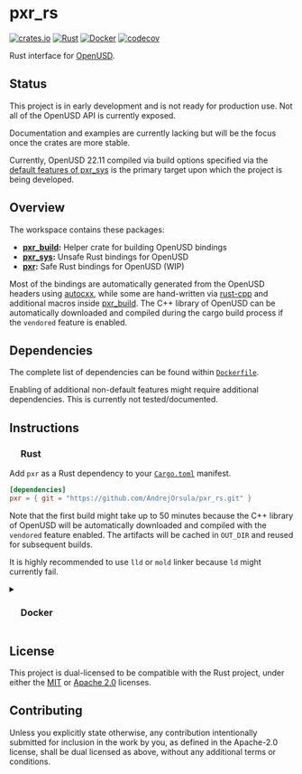 # pxr_rs

<p align="left">
  <a href="https://crates.io/crates/pxr">                                        <img alt="crates.io" src="https://img.shields.io/crates/v/pxr_rs.svg"></a>
  <a href="https://github.com/AndrejOrsula/pxr_rs/actions/workflows/rust.yml">   <img alt="Rust"      src="https://github.com/AndrejOrsula/pxr_rs/actions/workflows/rust.yml/badge.svg"></a>
  <a href="https://github.com/AndrejOrsula/pxr_rs/actions/workflows/docker.yml"> <img alt="Docker"    src="https://github.com/AndrejOrsula/pxr_rs/actions/workflows/docker.yml/badge.svg"></a>
  <a href="https://codecov.io/gh/AndrejOrsula/pxr_rs">                           <img alt="codecov"   src="https://codecov.io/gh/AndrejOrsula/pxr_rs/branch/main/graph/badge.svg"></a>
</p>

Rust interface for [OpenUSD](https://openusd.org).

## Status

This project is in early development and is not ready for production use. Not all of the OpenUSD API is currently exposed.

Documentation and examples are currently lacking but will be the focus once the crates are more stable.

Currently, OpenUSD 22.11 compiled via build options specified via the [default features of pxr_sys](pxr_sys/Cargo.toml) is the primary target upon which the project is being developed.

## Overview

The workspace contains these packages:

- **[pxr_build](pxr_build):** Helper crate for building OpenUSD bindings
- **[pxr_sys](pxr_sys):** Unsafe Rust bindings for OpenUSD
- **[pxr](pxr):** Safe Rust bindings for OpenUSD (WIP)

Most of the bindings are automatically generated from the OpenUSD headers using [autocxx](https://github.com/google/autocxx), while some are hand-written via [rust-cpp](https://github.com/mystor/rust-cpp) and additional macros inside [pxr_build](pxr_build). The C++ library of OpenUSD can be automatically downloaded and compiled during the cargo build process if the `vendored` feature is enabled.

## Dependencies

The complete list of dependencies can be found within [`Dockerfile`](Dockerfile).

Enabling of additional non-default features might require additional dependencies. This is currently not tested/documented.

## Instructions

### <a href="#-rust"><img src="https://rustacean.net/assets/rustacean-flat-noshadow.svg" width="16" height="16"></a> Rust

Add `pxr` as a Rust dependency to your [`Cargo.toml`](https://doc.rust-lang.org/cargo/reference/manifest.html) manifest.

<!-- TODO[doc]: Update Cargo.toml dependency once the package can be reliably used from https://crates.io -->

```toml
[dependencies]
pxr = { git = "https://github.com/AndrejOrsula/pxr_rs.git" }
```

Note that the first build might take up to 50 minutes because the C++ library of OpenUSD will be automatically downloaded and compiled with the `vendored` feature enabled. The artifacts will be cached in `OUT_DIR` and reused for subsequent builds.

It is highly recommended to use `lld` or `mold` linker because `ld` might currently fail.

<details>
<summary><h3><a href="#-docker"><img src="https://www.svgrepo.com/show/448221/docker.svg" width="16" height="16"></a> Docker</h3></summary>

> To install [Docker](https://docs.docker.com/get-docker) on your system, you can run [`.docker/host/install_docker.bash`](.docker/host/install_docker.bash) to configure Docker with NVIDIA GPU support.
>
> ```bash
> .docker/host/install_docker.bash
> ```

#### Build Image

To build a new Docker image from [`Dockerfile`](Dockerfile), you can run [`.docker/build.bash`](.docker/build.bash) as shown below.

```bash
.docker/build.bash ${TAG:-latest} ${BUILD_ARGS}
```

#### Run Container

To run the Docker container, you can use [`.docker/run.bash`](.docker/run.bash) as shown below.

```bash
.docker/run.bash ${TAG:-latest} ${CMD}
```

#### Run Dev Container

To run the Docker container in a development mode (source code mounted as a volume), you can use [`.docker/dev.bash`](.docker/dev.bash) as shown below.

```bash
.docker/dev.bash ${TAG:-latest} ${CMD}
```

As an alternative, VS Code users familiar with [Dev Containers](https://code.visualstudio.com/docs/devcontainers/containers) can modify the included [`.devcontainer/devcontainer.json`](.devcontainer/devcontainer.json) to their needs. For convenience, [`.devcontainer/open.bash`](.devcontainer/open.bash) script is available to open this repository as a Dev Container in VS Code.

```bash
.devcontainer/open.bash
```

#### Join Container

To join a running Docker container from another terminal, you can use [`.docker/join.bash`](.docker/join.bash) as shown below.

```bash
.docker/join.bash ${CMD:-bash}
```

</details>

## License

This project is dual-licensed to be compatible with the Rust project, under either the [MIT](LICENSE-MIT) or [Apache 2.0](LICENSE-APACHE) licenses.

## Contributing

Unless you explicitly state otherwise, any contribution intentionally submitted for inclusion in the work by you, as defined in the Apache-2.0 license, shall be dual licensed as above, without any additional terms or conditions.
